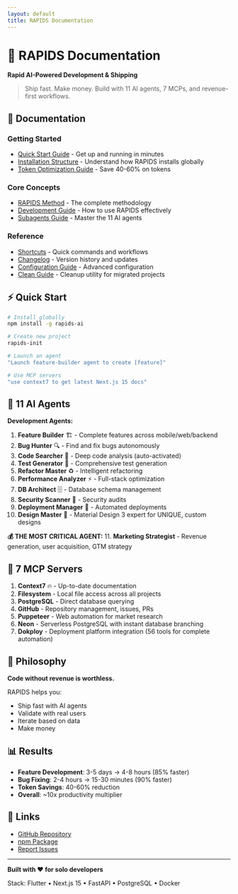 ```yaml
---
layout: default
title: RAPIDS Documentation
---
```


# 🌊 RAPIDS Documentation

**Rapid AI-Powered Development & Shipping**

> Ship fast. Make money. Build with 11 AI agents, 7 MCPs, and revenue-first workflows.

## 📖 Documentation

### Getting Started
- [Quick Start Guide](./QUICK_START.md) - Get up and running in minutes
- [Installation Structure](./INSTALLATION_STRUCTURE.md) - Understand how RAPIDS installs globally
- [Token Optimization Guide](./RAPIDS_OPTIMIZATION_GUIDE.md) - Save 40-60% on tokens

### Core Concepts
- [RAPIDS Method](./RAPIDS_METHOD.md) - The complete methodology
- [Development Guide](./DEVELOPMENT_GUIDE.md) - How to use RAPIDS effectively
- [Subagents Guide](./SUBAGENTS_GUIDE.md) - Master the 11 AI agents

### Reference
- [Shortcuts](./shortcuts.md) - Quick commands and workflows
- [Changelog](./CHANGELOG.md) - Version history and updates
- [Configuration Guide](./README.md) - Advanced configuration
- [Clean Guide](./CLEAN.md) - Cleanup utility for migrated projects

## ⚡ Quick Start

```bash
# Install globally
npm install -g rapids-ai

# Create new project
rapids-init

# Launch an agent
"Launch feature-builder agent to create [feature]"

# Use MCP servers
"use context7 to get latest Next.js 15 docs"
```

## 🤖 11 AI Agents

**Development Agents:**
1. **Feature Builder** 🏗️ - Complete features across mobile/web/backend
2. **Bug Hunter** 🔍 - Find and fix bugs autonomously
3. **Code Searcher** 🔎 - Deep code analysis (auto-activated)
4. **Test Generator** 🧪 - Comprehensive test generation
5. **Refactor Master** ♻️ - Intelligent refactoring
6. **Performance Analyzer** ⚡ - Full-stack optimization
7. **DB Architect** 🗄️ - Database schema management
8. **Security Scanner** 🔐 - Security audits
9. **Deployment Manager** 🚀 - Automated deployments
10. **Design Master** 🎨 - Material Design 3 expert for UNIQUE, custom designs

**💰 THE MOST CRITICAL AGENT:**
11. **Marketing Strategist** - Revenue generation, user acquisition, GTM strategy

## 🔌 7 MCP Servers

1. **Context7** 🔥 - Up-to-date documentation
2. **Filesystem** - Local file access across all projects
3. **PostgreSQL** - Direct database querying
4. **GitHub** - Repository management, issues, PRs
5. **Puppeteer** - Web automation for market research
6. **Neon** - Serverless PostgreSQL with instant database branching
7. **Dokploy** - Deployment platform integration (56 tools for complete automation)

## 🎯 Philosophy

**Code without revenue is worthless.**

RAPIDS helps you:
- Ship fast with AI agents
- Validate with real users
- Iterate based on data
- Make money

## 📊 Results

- **Feature Development**: 3-5 days → 4-8 hours (85% faster)
- **Bug Fixing**: 2-4 hours → 15-30 minutes (90% faster)
- **Token Savings**: 40-60% reduction
- **Overall**: ~10x productivity multiplier

## 🔗 Links

- [GitHub Repository](https://github.com/yamz-ai/rapids)
- [npm Package](https://www.npmjs.com/package/rapids-ai)
- [Report Issues](https://github.com/yamz-ai/rapids/issues)

---

**Built with ❤️ for solo developers**

Stack: Flutter • Next.js 15 • FastAPI • PostgreSQL • Docker
